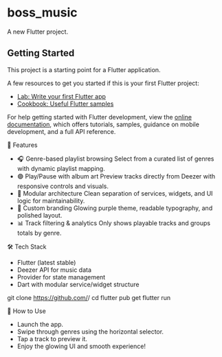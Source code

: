 # boss_music

A new Flutter project.

## Getting Started

This project is a starting point for a Flutter application.

A few resources to get you started if this is your first Flutter project:

- [Lab: Write your first Flutter app](https://docs.flutter.dev/get-started/codelab)
- [Cookbook: Useful Flutter samples](https://docs.flutter.dev/cookbook)

For help getting started with Flutter development, view the
[online documentation](https://docs.flutter.dev/), which offers tutorials,
samples, guidance on mobile development, and a full API reference.


🚀 Features
- 🎧 Genre-based playlist browsing
Select from a curated list of genres with dynamic playlist mapping.
- 🟣 Play/Pause with album art
Preview tracks directly from Deezer with responsive controls and visuals.
- 🧠 Modular architecture
Clean separation of services, widgets, and UI logic for maintainability.
- 🎨 Custom branding
Glowing purple theme, readable typography, and polished layout.
- 📊 Track filtering & analytics
Only shows playable tracks and groups totals by genre.


🛠️ Tech Stack
- Flutter (latest stable)
- Deezer API for music data
- Provider for state management
- Dart with modular service/widget structure


git clone https://github.com/<your-username>/<repo-name>
cd <repo-name>
flutter pub get
flutter run


🧪 How to Use
- Launch the app.
- Swipe through genres using the horizontal selector.
- Tap a track to preview it.
- Enjoy the glowing UI and smooth experience!